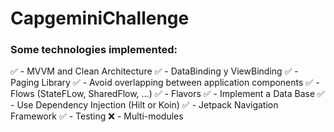 # CapgeminiChallenge

### Some technologies implemented:
:white_check_mark: - MVVM and Clean Architecture
:white_check_mark: - DataBinding y ViewBinding
:white_check_mark: - Paging Library
:white_check_mark: - Avoid overlapping between application components
:white_check_mark: - Flows (StateFLow, SharedFlow, …)
:white_check_mark: - Flavors
:white_check_mark: - Implement a Data Base
:white_check_mark: - Use Dependency Injection (Hilt or Koin)
:white_check_mark: - Jetpack Navigation Framework
:white_check_mark: - Testing
:x: - Multi-modules
